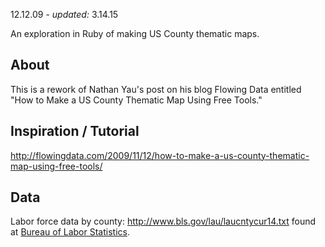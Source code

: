 12.12.09 - *updated:* 3.14.15

An exploration in Ruby of making US County thematic maps.

## About

This is a rework of Nathan Yau's post on his blog Flowing Data entitled "How to Make a US County Thematic Map Using Free Tools."

## Inspiration / Tutorial

http://flowingdata.com/2009/11/12/how-to-make-a-us-county-thematic-map-using-free-tools/

## Data

Labor force data by county: http://www.bls.gov/lau/laucntycur14.txt found at [Bureau of Labor Statistics](http://www.bls.gov/lau/#tables).


